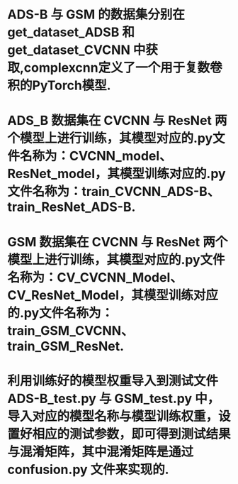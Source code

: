 # ADS-B 与 GSM 的数据集分别在 get_dataset_ADSB 和 get_dataset_CVCNN 中获取,complexcnn定义了一个用于复数卷积的PyTorch模型.
# ADS_B 数据集在 CVCNN 与 ResNet 两个模型上进行训练，其模型对应的.py文件名称为：CVCNN_model、ResNet_model，其模型训练对应的.py文件名称为：train_CVCNN_ADS-B、train_ResNet_ADS-B.
# GSM 数据集在 CVCNN 与 ResNet 两个模型上进行训练，其模型对应的.py文件名称为：CV_CVCNN_Model、CV_ResNet_Model，其模型训练对应的.py文件名称为：train_GSM_CVCNN、train_GSM_ResNet.
# 利用训练好的模型权重导入到测试文件 ADS-B_test.py 与 GSM_test.py 中，导入对应的模型名称与模型训练权重，设置好相应的测试参数，即可得到测试结果与混淆矩阵，其中混淆矩阵是通过 confusion.py 文件来实现的.
